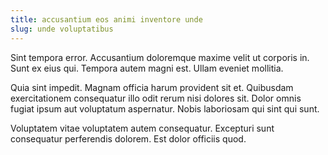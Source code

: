 ```yaml
---
title: accusantium eos animi inventore unde
slug: unde voluptatibus
---
```


Sint tempora error. Accusantium doloremque maxime velit ut corporis in. Sunt ex eius qui. Tempora autem magni est. Ullam eveniet mollitia.

Quia sint impedit. Magnam officia harum provident sit et. Quibusdam exercitationem consequatur illo odit rerum nisi dolores sit. Dolor omnis fugiat ipsum aut voluptatum aspernatur. Nobis laboriosam qui sint qui sunt.

Voluptatem vitae voluptatem autem consequatur. Excepturi sunt consequatur perferendis dolorem. Est dolor officiis quod.
